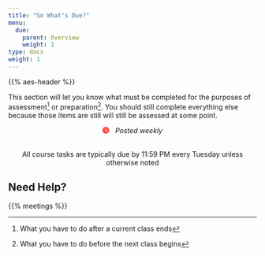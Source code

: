 ```yaml
---
title: "So What's Due?"
menu:
  due:
    parent: Overview
    weight: 1
type: docs
weight: 1
---
```


{{% aes-header %}}

This section will let you know what must be completed for the purposes of assessment[^1] or preparation[^2]. You should still complete everything else because those items are still will still be assessed at some point.

<center>
<svg aria-hidden="true" role="img" viewBox="0 0 512 512" style="height:1em;width:1em;vertical-align:-0.125em;margin-left:auto;margin-right:auto;font-size:inherit;fill:#ff4e50;overflow:visible;position:relative;"><path d="M256 512C114.6 512 0 397.4 0 256C0 114.6 114.6 0 256 0C397.4 0 512 114.6 512 256C512 397.4 397.4 512 256 512zM232 256C232 264 236 271.5 242.7 275.1L338.7 339.1C349.7 347.3 364.6 344.3 371.1 333.3C379.3 322.3 376.3 307.4 365.3 300L280 243.2V120C280 106.7 269.3 96 255.1 96C242.7 96 231.1 106.7 231.1 120L232 256z"/></svg> &nbsp <i>Posted weekly</i>
</center>
<br>
<center>
<p id="rounded_corners">
All course tasks are typically due by 11:59 PM every Tuesday unless otherwise noted
<p>
</center>

## Need Help?

{{% meetings %}}

[^1]: What you have to do after a current class ends

[^2]: What you have to do before the next class begins
